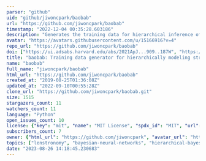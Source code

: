 ```yaml
---
parser: "github"
uid: "github/jiwoncpark/baobab"
url: "https://github.com/jiwoncpark/baobab"
timestamp: "2022-12-04 00:35:28.603186"
description: "Generates the training data for hierarchical inference of strongly-lensed systems with Bayesian neural networks"
avatar: "https://avatars.githubusercontent.com/u/15166916?v=4"
repo_url: "https://github.com/jiwoncpark/baobab"
doi: ["https://ui.adsabs.harvard.edu/abs/2021ApJ...909..187W", "https://ui.adsabs.harvard.edu/abs/2021ApJ...910...39P", "https://ui.adsabs.harvard.edu/abs/2022ascl.soft11006P/abstract"]
title: "baobab: Training data generator for hierarchically modeling strong lenses with Bayesian neural networks"
name: "baobab"
full_name: "jiwoncpark/baobab"
html_url: "https://github.com/jiwoncpark/baobab"
created_at: "2019-08-25T01:36:08Z"
updated_at: "2022-09-10T00:55:28Z"
clone_url: "https://github.com/jiwoncpark/baobab.git"
size: 1515
stargazers_count: 11
watchers_count: 11
language: "Python"
open_issues_count: 10
license: {"key": "mit", "name": "MIT License", "spdx_id": "MIT", "url": "https://api.github.com/licenses/mit", "node_id": "MDc6TGljZW5zZTEz"}
subscribers_count: 7
owner: {"html_url": "https://github.com/jiwoncpark", "avatar_url": "https://avatars.githubusercontent.com/u/15166916?v=4", "login": "jiwoncpark", "type": "User"}
topics: ["lenstronomy", "bayesian-neural-networks", "hierarchical-bayesian-analysis", "strong-lensing"]
date: "2023-08-26 14:18:45.230683"
---
```

